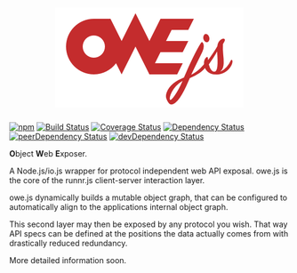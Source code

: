 <h1 align="center"><img src="logo.png" alt="owe.js" /></h1>

[![npm](https://img.shields.io/npm/v/owe.js.svg)](https://www.npmjs.com/package/owe.js) [![Build Status](https://travis-ci.org/owejs/owe.svg?branch=master)](https://travis-ci.org/owejs/owe) [![Coverage Status](https://coveralls.io/repos/owejs/owe/badge.svg?branch=master&service=github)](https://coveralls.io/github/owejs/owe?branch=master) [![Dependency Status](https://david-dm.org/owejs/owe.svg)](https://david-dm.org/owejs/owe) [![peerDependency Status](https://david-dm.org/owejs/owe/peer-status.svg)](https://david-dm.org/owejs/owe#info=peerDependencies) [![devDependency Status](https://david-dm.org/owejs/owe/dev-status.svg)](https://david-dm.org/owejs/owe#info=devDependencies)

**O**bject **W**eb **E**xposer.

A Node.js/io.js wrapper for protocol independent web API exposal. owe.js is the core of the runnr.js client-server interaction layer.

owe.js dynamically builds a mutable object graph, that can be configured to automatically align to the applications internal object graph.

This second layer may then be exposed by any protocol you wish. That way API specs can be defined at the positions the data actually comes from with drastically reduced redundancy.

More detailed information soon.
